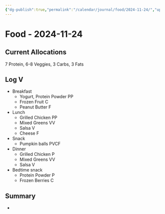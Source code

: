 ```yaml
---
{"dg-publish":true,"permalink":"/calendar/journal/food/2024-11-24/","updated":"2024-11-24T18:43:28.304-08:00"}
---
```


# Food - 2024-11-24

## Current Allocations
7 Protein, 6-8 Veggies, 3 Carbs, 3 Fats
## Log  V
- Breakfast
	- Yogurt, Protein Powder PP
	- Frozen Fruit C
	- Peanut Butter F
- Lunch
	- Grilled Chicken PP
	- Mixed Greens VV
	- Salsa V
	- Cheese F
- Snack
	- Pumpkin balls PVCF
- Dinner
	- Grilled Chicken P
	- Mixed Greens VV
	- Salsa V
- Bedtime snack
	- Protein Powder P
	- Frozen Berries C
## Summary
- 

```calendar-nav
```